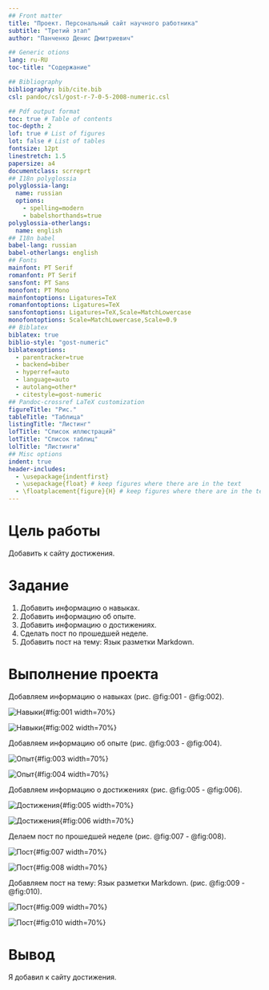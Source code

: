 ```yaml
---
## Front matter
title: "Проект. Персональный сайт научного работника"
subtitle: "Третий этап"
author: "Панченко Денис Дмитриевич"

## Generic otions
lang: ru-RU
toc-title: "Содержание"

## Bibliography
bibliography: bib/cite.bib
csl: pandoc/csl/gost-r-7-0-5-2008-numeric.csl

## Pdf output format
toc: true # Table of contents
toc-depth: 2
lof: true # List of figures
lot: false # List of tables
fontsize: 12pt
linestretch: 1.5
papersize: a4
documentclass: scrreprt
## I18n polyglossia
polyglossia-lang:
  name: russian
  options:
	- spelling=modern
	- babelshorthands=true
polyglossia-otherlangs:
  name: english
## I18n babel
babel-lang: russian
babel-otherlangs: english
## Fonts
mainfont: PT Serif
romanfont: PT Serif
sansfont: PT Sans
monofont: PT Mono
mainfontoptions: Ligatures=TeX
romanfontoptions: Ligatures=TeX
sansfontoptions: Ligatures=TeX,Scale=MatchLowercase
monofontoptions: Scale=MatchLowercase,Scale=0.9
## Biblatex
biblatex: true
biblio-style: "gost-numeric"
biblatexoptions:
  - parentracker=true
  - backend=biber
  - hyperref=auto
  - language=auto
  - autolang=other*
  - citestyle=gost-numeric
## Pandoc-crossref LaTeX customization
figureTitle: "Рис."
tableTitle: "Таблица"
listingTitle: "Листинг"
lofTitle: "Список иллюстраций"
lotTitle: "Список таблиц"
lolTitle: "Листинги"
## Misc options
indent: true
header-includes:
  - \usepackage{indentfirst}
  - \usepackage{float} # keep figures where there are in the text
  - \floatplacement{figure}{H} # keep figures where there are in the text
---
```


# Цель работы

Добавить к сайту достижения.

# Задание

1. Добавить информацию о навыках.
2. Добавить информацию об опыте.
3. Добавить информацию о достижениях.
4. Сделать пост по прошедшей неделе.
5. Добавить пост на тему: Язык разметки Markdown.

# Выполнение проекта

Добавляем информацию о навыках (рис. @fig:001 - @fig:002).

![Навыки](image/1.png){#fig:001 width=70%}

![Навыки](image/2.png){#fig:002 width=70%}

Добавляем информацию об опыте (рис. @fig:003 - @fig:004).

![Опыт](image/3.png){#fig:003 width=70%}

![Опыт](image/4.png){#fig:004 width=70%}

Добавляем информацию о достижениях (рис. @fig:005 - @fig:006).

![Достижения](image/5.png){#fig:005 width=70%}

![Достижения](image/6.png){#fig:006 width=70%}

Делаем пост по прошедшей неделе (рис. @fig:007 - @fig:008).

![Пост](image/7.png){#fig:007 width=70%}

![Пост](image/8.png){#fig:008 width=70%}

Добавляем пост на тему: Язык разметки Markdown. (рис. @fig:009 - @fig:010).

![Пост](image/9.png){#fig:009 width=70%}

![Пост](image/10.png){#fig:010 width=70%}

# Вывод

Я добавил к сайту достижения.
